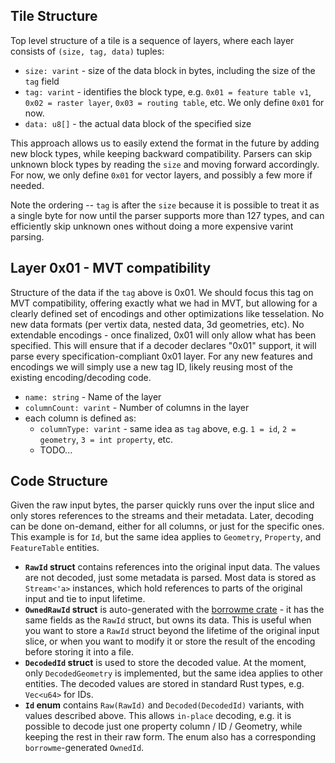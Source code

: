 ## Tile Structure
Top level structure of a tile is a sequence of layers, where each layer consists of `(size, tag, data)` tuples:
- `size: varint` - size of the data block in bytes, including the size of the `tag` field
- `tag: varint` - identifies the block type, e.g. `0x01 = feature table v1`, `0x02 = raster layer`, `0x03 = routing table`, etc. We only define `0x01` for now.
- `data: u8[]` - the actual data block of the specified size

This approach allows us to easily extend the format in the future by adding new block types, while keeping backward compatibility. Parsers can skip unknown block types by reading the `size` and moving forward accordingly. For now, we only define `0x01` for vector layers, and possibly a few more if needed.

Note the ordering -- `tag` is after the `size` because it is possible to treat it as a single byte for now until the parser supports more than 127 types, and can efficiently skip unknown ones without doing a more expensive varint parsing.

## Layer 0x01 - MVT compatibility
Structure of the data if the `tag` above is 0x01. We should focus this tag on MVT compatibility, offering exactly what we had in MVT, but allowing for a clearly defined set of encodings and other optimizations like tesselation.  No new data formats (per vertix data, nested data, 3d geometries, etc).  No extendable encodings - once finalized, 0x01 will only allow what has been specified. This will ensure that if a decoder declares "0x01" support, it will parse every specification-compliant 0x01 layer. For any new features and encodings we will simply use a new tag ID, likely reusing most of the existing encoding/decoding code.

- `name: string` - Name of the layer
- `columnCount: varint` - Number of columns in the layer
- each column is defined as:
    - `columnType: varint` - same idea as `tag` above, e.g. `1 = id`, `2 = geometry`, `3 = int property`, etc.
    - TODO...

## Code Structure
Given the raw input bytes, the parser quickly runs over the input slice and only stores references to the streams and their metadata. Later, decoding can be done on-demand, either for all columns, or just for the specific ones. This example is for `Id`, but the same idea applies to `Geometry`, `Property`, and `FeatureTable` entities.

* **`RawId` struct** contains references into the original input data. The values are not decoded, just some metadata is parsed. Most data is stored as `Stream<'a>` instances, which hold references to parts of the original input and tie to input lifetime.
* **`OwnedRawId` struct** is auto-generated with the [borrowme crate](https://docs.rs/borrowme/latest/borrowme/) - it has the same fields as the `RawId` struct, but owns its data. This is useful when you want to store a `RawId` struct beyond the lifetime of the original input slice, or when you want to modify it or store the result of the encoding before storing it into a file.
* **`DecodedId` struct** is used to store the decoded value. At the moment, only `DecodedGeometry` is implemented, but the same idea applies to other entities. The decoded values are stored in standard Rust types, e.g. `Vec<u64>` for IDs.
* **`Id` enum** contains `Raw(RawId)` and `Decoded(DecodedId)` variants, with values described above. This allows `in-place` decoding, e.g. it is possible to decode just one property column / ID / Geometry, while keeping the rest in their raw form. The enum also has a corresponding `borrowme`-generated `OwnedId`.

